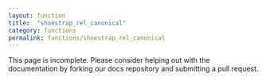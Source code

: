 ```yaml
---
layout: function
title:  "shoestrap_rel_canonical"
category: functions
permalink: functions/shoestrap_rel_canonical
---
```


This page is incomplete. Please consider helping out with the documentation by forking our docs repository and submitting a pull request.